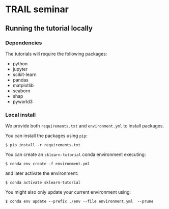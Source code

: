 # TRAIL seminar

## Running the tutorial locally

### Dependencies

The tutorials will require the following packages:

* python
* jupyter
* scikit-learn
* pandas
* matplotlib
* seaborn
* shap
* pyworld3

### Local install

We provide both `requirements.txt` and `environment.yml` to install packages.

You can install the packages using `pip`:

```
$ pip install -r requirements.txt
```

You can create an `sklearn-tutorial` conda environment executing:

```
$ conda env create -f environment.yml
```

and later activate the environment:

```
$ conda activate sklearn-tutorial
```

You might also only update your current environment using:

```
$ conda env update --prefix ./env --file environment.yml  --prune
```
